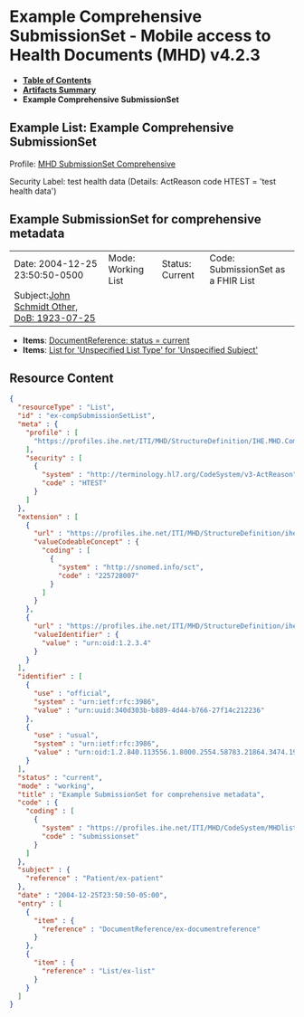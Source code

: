 # Example Comprehensive SubmissionSet - Mobile access to Health Documents (MHD) v4.2.3

* [**Table of Contents**](toc.md)
* [**Artifacts Summary**](artifacts.md)
* **Example Comprehensive SubmissionSet**

## Example List: Example Comprehensive SubmissionSet

Profile: [MHD SubmissionSet Comprehensive](StructureDefinition-IHE.MHD.Comprehensive.SubmissionSet.md)

Security Label: test health data (Details: ActReason code HTEST = 'test health data')

## Example SubmissionSet for comprehensive metadata

| | | | |
| :--- | :--- | :--- | :--- |
| Date: 2004-12-25 23:50:50-0500 | Mode: Working List | Status: Current | Code: SubmissionSet as a FHIR List |
| Subject:[John Schmidt Other, DoB: 1923-07-25](Patient-ex-patient.md) | | | |

* **Items**: [DocumentReference: status = current](DocumentReference-ex-documentreference.md)
* **Items**: [List for 'Unspecified List Type' for 'Unspecified Subject'](List-ex-list.md)



## Resource Content

```json
{
  "resourceType" : "List",
  "id" : "ex-compSubmissionSetList",
  "meta" : {
    "profile" : [
      "https://profiles.ihe.net/ITI/MHD/StructureDefinition/IHE.MHD.Comprehensive.SubmissionSet"
    ],
    "security" : [
      {
        "system" : "http://terminology.hl7.org/CodeSystem/v3-ActReason",
        "code" : "HTEST"
      }
    ]
  },
  "extension" : [
    {
      "url" : "https://profiles.ihe.net/ITI/MHD/StructureDefinition/ihe-designationType",
      "valueCodeableConcept" : {
        "coding" : [
          {
            "system" : "http://snomed.info/sct",
            "code" : "225728007"
          }
        ]
      }
    },
    {
      "url" : "https://profiles.ihe.net/ITI/MHD/StructureDefinition/ihe-sourceId",
      "valueIdentifier" : {
        "value" : "urn:oid:1.2.3.4"
      }
    }
  ],
  "identifier" : [
    {
      "use" : "official",
      "system" : "urn:ietf:rfc:3986",
      "value" : "urn:uuid:340d303b-b889-4d44-b766-27f14c212236"
    },
    {
      "use" : "usual",
      "system" : "urn:ietf:rfc:3986",
      "value" : "urn:oid:1.2.840.113556.1.8000.2554.58783.21864.3474.19410.44358.58254.41281.46355"
    }
  ],
  "status" : "current",
  "mode" : "working",
  "title" : "Example SubmissionSet for comprehensive metadata",
  "code" : {
    "coding" : [
      {
        "system" : "https://profiles.ihe.net/ITI/MHD/CodeSystem/MHDlistTypes",
        "code" : "submissionset"
      }
    ]
  },
  "subject" : {
    "reference" : "Patient/ex-patient"
  },
  "date" : "2004-12-25T23:50:50-05:00",
  "entry" : [
    {
      "item" : {
        "reference" : "DocumentReference/ex-documentreference"
      }
    },
    {
      "item" : {
        "reference" : "List/ex-list"
      }
    }
  ]
}

```
